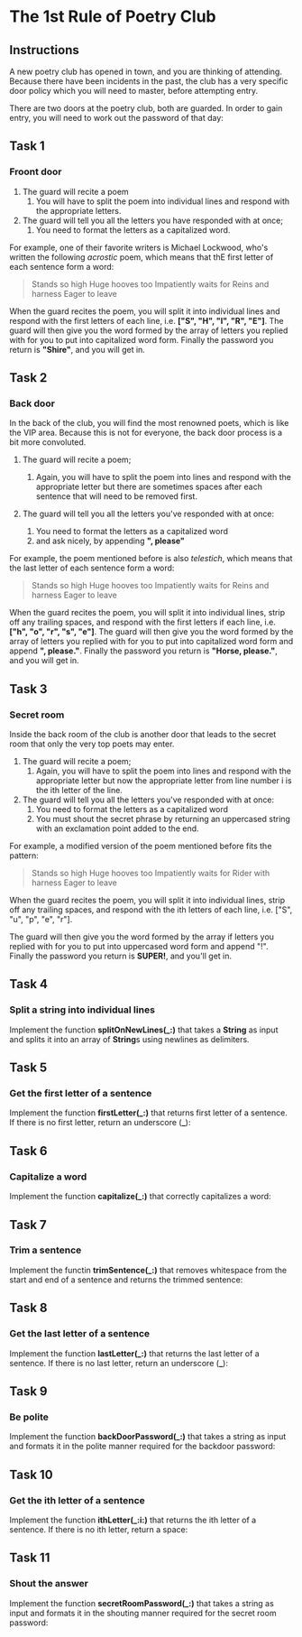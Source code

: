 # The 1st Rule of Poetry Club

## Instructions
A new poetry club has opened in town, and you are thinking of attending.
Because there have been incidents in the past, the club has a very specific door policy which you will need to master, before attempting entry.

There are two doors at the poetry club, both are guarded.
In order to gain entry, you will need to work out the password of that day:

## Task 1
### Froont door
1. The guard will recite a poem
    1. You will have to split the poem into individual lines and respond with the appropriate letters.
2. The guard will tell you all the letters you have responded with at once;
    1. You need to format the letters as a capitalized word.

For example, one of their favorite writers is Michael Lockwood, who's written the following *acrostic* poem, which means that thE first letter of each sentence form a word:
> Stands so high
> Huge hooves too
> Impatiently waits for
> Reins and harness
> Eager to leave

When the guard recites the poem, you will split it into individual lines and respond with the first letters of each line, i.e.
**["S", "H", "I", "R", "E"]**.
The guard will then give you the word formed by the array of letters you replied with for you to put into capitalized word form.
Finally the password you return is **"Shire"**, and you will get in.

## Task 2
### Back door
In the back of the club, you will find the most renowned poets, which is like the VIP area.
Because this is not for everyone, the back door process is a bit more convoluted.
1. The guard will recite a poem;
    1. Again, you will have to split the poem into lines and respond with the appropriate letter but there are sometimes spaces after each sentence that will need to be removed first.

2. The guard will tell you all the letters you've responded with at once:
    1. You need to format the letters as a capitalized word
    2. and ask nicely, by appending **", please"**

For example, the poem mentioned before is also *telestich*, which means that the last letter of each sentence form a word:
> Stands so high
> Huge hooves too
> Impatiently waits for
> Reins and harness
> Eager to leave

When the guard recites the poem, you will split it into individual lines, strip off any trailing spaces, and respond with the first letters if each line, i.e.
**["h", "o", "r", "s", "e"]**.
The guard will then give you the word formed by the array of letters you replied with for you to put into capitalized word form and append **", please."**. Finally the password you return is **"Horse, please."**, and you will get in.

## Task 3
### Secret room
Inside the back room of the club is another door that leads to the secret room that only the very top poets may enter.
1. The guard will recite a poem;
    1. Again, you will have to split the poem into lines and respond with the appropriate letter but now the appropriate letter from line number i is the ith letter of the line.
2. The guard will tell you all the letters you've responded with at once:
    1. You need to format the letters as a capitalized word
    2. You must shout the secret phrase by returning an uppercased string with an exclamation point added to the end.

For example, a modified version of the poem mentioned before fits the pattern:
> Stands so high
> Huge hooves too
> Impatiently waits for
> Rider with harness
> Eager to leave

When the guard recites the poem, you will split it into individual lines, strip off any trailing spaces, and respond with the ith letters of each line, i.e. ["S", "u", "p", "e", "r"].

The guard will then give you the word formed by the array if letters you replied with for you to put into uppercased word form and append "!". Finally the password you return is **SUPER!**, and you'll get in.

## Task 4
### Split a string into individual lines
Implement the function **splitOnNewLines(_:)** that takes a **String** as input and splits it into an array of **String**s using newlines as delimiters.

## Task 5
### Get the first letter of a sentence
Implement the function **firstLetter(_:)** that returns first letter of a sentence. If there is no first letter, return an underscore (**_**):

## Task 6
### Capitalize a word
Implement the function **capitalize(_:)** that correctly capitalizes a word:

## Task 7
### Trim a sentence
Implement the functin **trimSentence(_:)** that removes whitespace from the start and end of a sentence and returns the trimmed sentence:

## Task 8
### Get the last letter of a sentence
Implement the function **lastLetter(_:)** that returns the last letter of a sentence.
If there is no last letter, return an underscore (**_**):

## Task 9
### Be polite
Implement the function **backDoorPassword(_:)** that takes a string as input and formats it in the polite manner required for the backdoor password:

## Task 10
### Get the ith letter of a sentence
Implement the function **ithLetter(_:i:)** that returns the ith letter of a sentence. If there is no ith letter, return a space:

## Task 11
### Shout the answer
Implement the function **secretRoomPassword(_:)** that takes a string as input and formats it in the shouting manner required for the secret room password:
